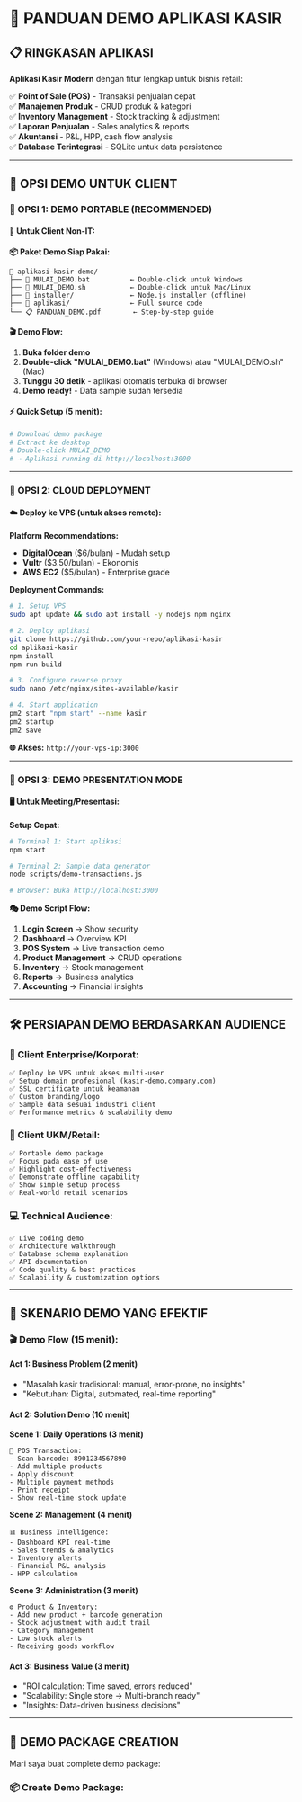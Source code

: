 # 🎯 PANDUAN DEMO APLIKASI KASIR

## 📋 **RINGKASAN APLIKASI**

**Aplikasi Kasir Modern** dengan fitur lengkap untuk bisnis retail:

✅ **Point of Sale (POS)** - Transaksi penjualan cepat  
✅ **Manajemen Produk** - CRUD produk & kategori  
✅ **Inventory Management** - Stock tracking & adjustment  
✅ **Laporan Penjualan** - Sales analytics & reports  
✅ **Akuntansi** - P&L, HPP, cash flow analysis  
✅ **Database Terintegrasi** - SQLite untuk data persistence  

---

## 🚀 **OPSI DEMO UNTUK CLIENT**

### **🎯 OPSI 1: DEMO PORTABLE (RECOMMENDED)**

#### **👥 Untuk Client Non-IT:**

**📦 Paket Demo Siap Pakai:**
```
📁 aplikasi-kasir-demo/
├── 📄 MULAI_DEMO.bat          ← Double-click untuk Windows
├── 📄 MULAI_DEMO.sh           ← Double-click untuk Mac/Linux  
├── 📁 installer/              ← Node.js installer (offline)
├── 📁 aplikasi/               ← Full source code
└── 📋 PANDUAN_DEMO.pdf        ← Step-by-step guide
```

**🎬 Demo Flow:**
1. **Buka folder demo**
2. **Double-click "MULAI_DEMO.bat"** (Windows) atau "MULAI_DEMO.sh" (Mac)
3. **Tunggu 30 detik** - aplikasi otomatis terbuka di browser
4. **Demo ready!** - Data sample sudah tersedia

#### **⚡ Quick Setup (5 menit):**
```bash
# Download demo package
# Extract ke desktop
# Double-click MULAI_DEMO
# → Aplikasi running di http://localhost:3000
```

---

### **🎯 OPSI 2: CLOUD DEPLOYMENT**

#### **☁️ Deploy ke VPS (untuk akses remote):**

**Platform Recommendations:**
- **DigitalOcean** ($6/bulan) - Mudah setup
- **Vultr** ($3.50/bulan) - Ekonomis
- **AWS EC2** ($5/bulan) - Enterprise grade

**Deployment Commands:**
```bash
# 1. Setup VPS
sudo apt update && sudo apt install -y nodejs npm nginx

# 2. Deploy aplikasi
git clone https://github.com/your-repo/aplikasi-kasir
cd aplikasi-kasir
npm install
npm run build

# 3. Configure reverse proxy
sudo nano /etc/nginx/sites-available/kasir

# 4. Start application
pm2 start "npm start" --name kasir
pm2 startup
pm2 save
```

**🌐 Akses:** `http://your-vps-ip:3000`

---

### **🎯 OPSI 3: DEMO PRESENTATION MODE**

#### **🖥️ Untuk Meeting/Presentasi:**

**Setup Cepat:**
```bash
# Terminal 1: Start aplikasi
npm start

# Terminal 2: Sample data generator
node scripts/demo-transactions.js

# Browser: Buka http://localhost:3000
```

**🎭 Demo Script Flow:**
1. **Login Screen** → Show security
2. **Dashboard** → Overview KPI
3. **POS System** → Live transaction demo
4. **Product Management** → CRUD operations
5. **Inventory** → Stock management
6. **Reports** → Business analytics
7. **Accounting** → Financial insights

---

## 🛠️ **PERSIAPAN DEMO BERDASARKAN AUDIENCE**

### **👔 Client Enterprise/Korporat:**
```
✅ Deploy ke VPS untuk akses multi-user
✅ Setup domain profesional (kasir-demo.company.com)
✅ SSL certificate untuk keamanan  
✅ Custom branding/logo
✅ Sample data sesuai industri client
✅ Performance metrics & scalability demo
```

### **🏪 Client UKM/Retail:**
```
✅ Portable demo package
✅ Focus pada ease of use
✅ Highlight cost-effectiveness
✅ Demonstrate offline capability
✅ Show simple setup process
✅ Real-world retail scenarios
```

### **💻 Technical Audience:**
```
✅ Live coding demo
✅ Architecture walkthrough
✅ Database schema explanation
✅ API documentation
✅ Code quality & best practices
✅ Scalability & customization options
```

---

## 📱 **SKENARIO DEMO YANG EFEKTIF**

### **🎬 Demo Flow (15 menit):**

#### **Act 1: Business Problem (2 menit)**
- "Masalah kasir tradisional: manual, error-prone, no insights"
- "Kebutuhan: Digital, automated, real-time reporting"

#### **Act 2: Solution Demo (10 menit)**

**Scene 1: Daily Operations (3 menit)**
```
🛒 POS Transaction:
- Scan barcode: 8901234567890
- Add multiple products
- Apply discount
- Multiple payment methods
- Print receipt
- Show real-time stock update
```

**Scene 2: Management (4 menit)**
```
📊 Business Intelligence:
- Dashboard KPI real-time
- Sales trends & analytics  
- Inventory alerts
- Financial P&L analysis
- HPP calculation
```

**Scene 3: Administration (3 menit)**
```
⚙️ Product & Inventory:
- Add new product + barcode generation
- Stock adjustment with audit trail
- Category management
- Low stock alerts
- Receiving goods workflow
```

#### **Act 3: Business Value (3 menit)**
- "ROI calculation: Time saved, errors reduced"
- "Scalability: Single store → Multi-branch ready"
- "Insights: Data-driven business decisions"

---

## 🎁 **DEMO PACKAGE CREATION**

Mari saya buat complete demo package:

### **📦 Create Demo Package:**
